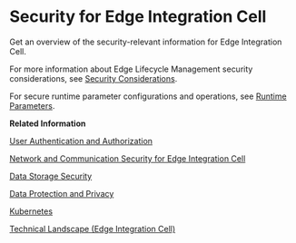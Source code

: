 <!-- loiob9871b214db44d6d96b673fc2be542ad -->

# Security for Edge Integration Cell

Get an overview of the security-relevant information for Edge Integration Cell.

For more information about Edge Lifecycle Management security considerations, see [Security Considerations](https://help.sap.com/docs/EDGE_LIFECYCLE_MANAGEMENT/9d5719aae5aa4d479083253ba79c23f9/f69c8352d53d477394915f5ed610eba8.html).

For secure runtime parameter configurations and operations, see [Runtime Parameters](../runtime-parameters-63c5276.md).

**Related Information**  


[User Authentication and Authorization](user-authentication-and-authorization-bff88cd.md "")

[Network and Communication Security for Edge Integration Cell](network-and-communication-security-for-edge-integration-cell-7051f88.md "")

[Data Storage Security](data-storage-security-6a89d6d.md "")

[Data Protection and Privacy](data-protection-and-privacy-d164170.md "Various types of customer data are processed by, and stored on, the integration platform at different times. This data gets the highest level of protection, and SAP takes dedicated measures to guarantee this security level.")

[Kubernetes](../kubernetes-f06bfa1.md "")

[Technical Landscape \(Edge Integration Cell\)](../technical-landscape-edge-integration-cell-f60efc1.md "Get to know the system landscape and the components of SAP Integration Suite Edge Integration Cell.")

